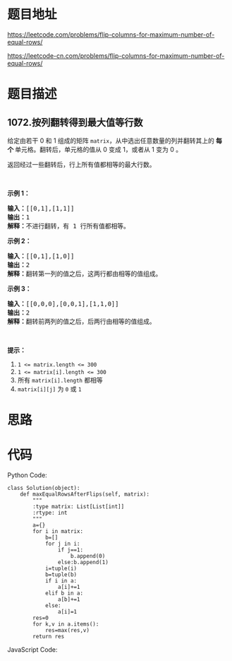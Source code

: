 # 题目地址
https://leetcode.com/problems/flip-columns-for-maximum-number-of-equal-rows/

https://leetcode-cn.com/problems/flip-columns-for-maximum-number-of-equal-rows/
# 题目描述
## 1072.按列翻转得到最大值等行数
<p>给定由若干 0 和 1 组成的矩阵&nbsp;<code>matrix</code>，从中选出任意数量的列并翻转其上的&nbsp;<strong>每个&nbsp;</strong>单元格。翻转后，单元格的值从 0 变成 1，或者从 1 变为 0 。</p>

<p>返回经过一些翻转后，行上所有值都相等的最大行数。</p>

<p>&nbsp;</p>

<ol>
</ol>

<p><strong>示例 1：</strong></p>

<pre><strong>输入：</strong>[[0,1],[1,1]]
<strong>输出：</strong>1
<strong>解释：</strong>不进行翻转，有 1 行所有值都相等。
</pre>

<p><strong>示例 2：</strong></p>

<pre><strong>输入：</strong>[[0,1],[1,0]]
<strong>输出：</strong>2
<strong>解释：</strong>翻转第一列的值之后，这两行都由相等的值组成。
</pre>

<p><strong>示例 3：</strong></p>

<pre><strong>输入：</strong>[[0,0,0],[0,0,1],[1,1,0]]
<strong>输出：</strong>2
<strong>解释：</strong>翻转前两列的值之后，后两行由相等的值组成。</pre>

<p>&nbsp;</p>

<p><strong>提示：</strong></p>

<ol>
	<li><code>1 &lt;= matrix.length &lt;= 300</code></li>
	<li><code>1 &lt;= matrix[i].length &lt;= 300</code></li>
	<li>所有 <code>matrix[i].length</code>&nbsp;都相等</li>
	<li><code>matrix[i][j]</code> 为&nbsp;<code>0</code> 或&nbsp;<code>1</code></li>
</ol>

# 思路

# 代码
Python Code:

```
class Solution(object):
    def maxEqualRowsAfterFlips(self, matrix):
        """
        :type matrix: List[List[int]]
        :rtype: int
        """
        a={}
        for i in matrix:
            b=[]
            for j in i:
                if j==1:
                    b.append(0)
                else:b.append(1)
            i=tuple(i)
            b=tuple(b)
            if i in a:
                a[i]+=1
            elif b in a:
                a[b]+=1
            else:
                a[i]=1
        res=0
        for k,v in a.items():
            res=max(res,v)
        return res
```
JavaScript Code:

```

```
